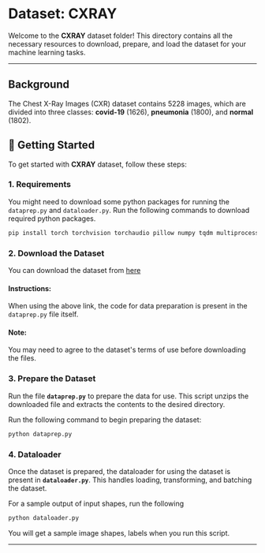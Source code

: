 # Dataset: CXRAY

Welcome to the **CXRAY** dataset folder! This directory contains all the necessary resources to download, prepare, and load the dataset for your machine learning tasks.

---

## Background

The Chest X-Ray Images (CXR) dataset contains 5228 images, which are divided into three classes: **covid-19** (1626), **pneumonia** (1800), and **normal** (1802).

## 🚀 Getting Started

To get started with **CXRAY** dataset, follow these steps:


### 1. Requirements

You might need to download some python packages for running the `dataprep.py` and `dataloader.py`. Run the following commands to download required python packages.

```bash
pip install torch torchvision torchaudio pillow numpy tqdm multiprocess zipfile
```

### 2. Download the Dataset

You can download the dataset from [here](https://www.kaggle.com/datasets/paultimothymooney/chest-xray-pneumonia)


#### Instructions:
When using the above link, the code for data preparation is present in the `dataprep.py` file itself.

#### Note:
You may need to agree to the dataset's terms of use before downloading the files.


### 3. Prepare the Dataset

Run the file **`dataprep.py`** to prepare the data for use. This script unzips the downloaded file and extracts the contents to the desired directory.

Run the following command to begin preparing the dataset:
```bash
python dataprep.py
```


### 4. Dataloader

Once the dataset is prepared, the dataloader for using the dataset is present in **`dataloader.py`**. This handles loading, transforming, and batching the dataset.

For a sample output of input shapes, run the following
```bash
python dataloader.py
```

You will get a sample image shapes, labels when you run this script.

---